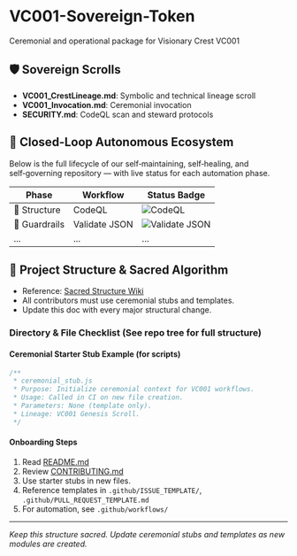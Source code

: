 # VC001-Sovereign-Token
Ceremonial and operational package for Visionary Crest VC001

## 🛡️ Sovereign Scrolls
- **VC001_CrestLineage.md**: Symbolic and technical lineage scroll
- **VC001_Invocation.md**: Ceremonial invocation
- **SECURITY.md**: CodeQL scan and steward protocols

## 🔄 Closed‑Loop Autonomous Ecosystem
Below is the full lifecycle of our self‑maintaining, self‑healing, and self‑governing repository — with live status for each automation phase.

| Phase         | Workflow          | Status Badge |
|---------------|-------------------|--------------|
| 📁 Structure  | CodeQL            | ![CodeQL](https://github.com/visionarycrest-vc001/VC001-Sovereign-Token/actions/workflows/codeql.yml/badge.svg) |
| 🧰 Guardrails | Validate JSON     | ![Validate JSON](https://github.com/visionarycrest-vc001/VC001-Sovereign-Token/actions/workflows/json-validate.yml/badge.svg) |
| ...           | ...               | ...          |

## 📁 Project Structure & Sacred Algorithm
- Reference: [Sacred Structure Wiki](../../wiki/Project-Structure-&-Sacred-Algorithm)
- All contributors must use ceremonial stubs and templates.
- Update this doc with every major structural change.

### Directory & File Checklist (See repo tree for full structure)

#### Ceremonial Starter Stub Example (for scripts)
```js
/**
 * ceremonial_stub.js
 * Purpose: Initialize ceremonial context for VC001 workflows.
 * Usage: Called in CI on new file creation.
 * Parameters: None (template only).
 * Lineage: VC001 Genesis Scroll.
 */
```

#### Onboarding Steps
1. Read [README.md](../README.md)
2. Review [CONTRIBUTING.md](../CONTRIBUTING.md)
3. Use starter stubs in new files.
4. Reference templates in `.github/ISSUE_TEMPLATE/`, `.github/PULL_REQUEST_TEMPLATE.md`
5. For automation, see `.github/workflows/`

---

_Keep this structure sacred. Update ceremonial stubs and templates as new modules are created._
